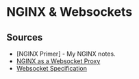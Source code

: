 # NGINX & Websockets



## Sources

- [NGINX Primer] - My NGINX notes.
- [NGINX as a Websocket Proxy](http://nginx.com/blog/websocket-nginx/)
- [Websocket Specification](http://www.websocket.org/) 